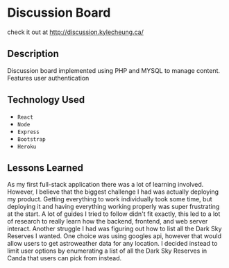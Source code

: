 # Discussion Board

check it out at http://discussion.kylecheung.ca/

## Description

Discussion board implemented using PHP and MYSQL to manage content. Features user authentication 

## Technology Used

* `React` 
* `Node` 
* `Express` 
* `Bootstrap` 
* `Heroku`

## Lessons Learned

As my first full-stack application there was a lot of learning involved. However, I believe that the biggest challenge I had was actually deploying my product. Getting everything to work individually took some time, but deploying it and having everything working properly was super frustrating at the start. A lot of guides I tried to follow didn't fit exactly, this led to a lot of research to really learn how the backend, frontend, and web server interact. Another struggle I had was figuring out how to list all the Dark Sky Reserves I wanted. One choice was using googles api, however that would allow users to get astroweather data for any location. I decided instead to limit user options by enumerating a list of all the Dark Sky Reserves in Canda that users can pick from instead.
